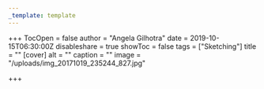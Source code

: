 ```yaml
---
_template: template
---
```



+++
TocOpen = false
author = "Angela Gilhotra"
date = 2019-10-15T06:30:00Z
disableshare = true
showToc = false
tags = ["Sketching"]
title = ""
[cover]
alt = ""
caption = ""
image = "/uploads/img_20171019_235244_827.jpg"

+++
